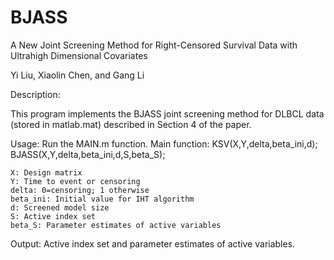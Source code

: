 # BJASS

A New Joint Screening Method for Right-Censored Survival Data with Ultrahigh Dimensional Covariates
 
Yi Liu, Xiaolin Chen, and Gang Li


Description: 

This program implements the BJASS joint screening method for DLBCL data (stored in matlab.mat) described in Section 4 of the paper.


Usage: Run the MAIN.m function. 
Main function: KSV(X,Y,delta,beta_ini,d); BJASS(X,Y,delta,beta_ini,d,S,beta_S);

    X: Design matrix
    Y: Time to event or censoring
    delta: 0=censoring; 1 otherwise
    beta_ini: Initial value for IHT algorithm
    d: Screened model size
    S: Active index set  
    beta_S: Parameter estimates of active variables

Output: Active index set and parameter estimates of active variables.


